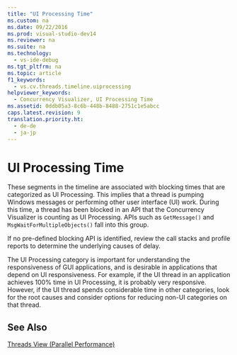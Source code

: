 ```yaml
---
title: "UI Processing Time"
ms.custom: na
ms.date: 09/22/2016
ms.prod: visual-studio-dev14
ms.reviewer: na
ms.suite: na
ms.technology: 
  - vs-ide-debug
ms.tgt_pltfrm: na
ms.topic: article
f1_keywords: 
  - vs.cv.threads.timeline.uiprocessing
helpviewer_keywords: 
  - Concurrency Visualizer, UI Processing Time
ms.assetid: 0ddb05a3-8c6b-448b-8488-2751c1e5abcc
caps.latest.revision: 9
translation.priority.ht: 
  - de-de
  - ja-jp
---
```

# UI Processing Time
These segments in the timeline are associated with blocking times that are categorized as UI Processing. This implies that a thread is pumping Windows messages or performing other user interface (UI) work. During this time, a thread has been blocked in an API that the Concurrency Visualizer is counting as UI Processing. APIs such as `GetMessage()` and `MsgWaitForMultipleObjects()` fall into this group.  
  
 If no pre-defined blocking API is identified, review the call stacks and profile reports to determine the underlying causes of delay.  
  
 The UI Processing category is important for understanding the responsiveness of GUI applications, and is desirable in applications that depend on UI responsiveness. For example, if the UI thread in an application achieves 100% time in UI Processing, it is probably very responsive. However, if the UI thread spends considerable time in other categories, look for the root causes and consider options for reducing non-UI categories on that thread.  
  
## See Also  
 [Threads View (Parallel Performance)](../vs140/threads-view--parallel-performance-.md)